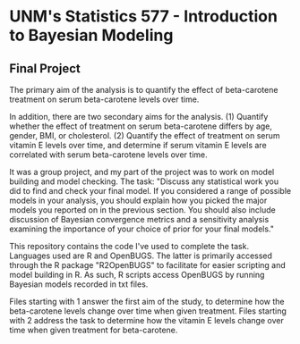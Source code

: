 # UNM's Statistics 577 - Introduction to Bayesian Modeling
## Final Project

The primary aim of the analysis is to quantify the effect of beta-carotene treatment on serum beta-carotene levels over time.

In addition, there are two secondary aims for the analysis. (1) Quantify whether the effect of treatment on serum beta-carotene differs by age, gender, BMI, or cholesterol. (2) Quantify the effect of treatment on serum vitamin E levels over time, and determine if serum vitamin E levels are correlated with serum beta-carotene levels over time.

It was a group project, and my part of the project was to work on model building and model checking. The task: "Discuss any statistical work you did to find and check
your final model. If you considered a range of possible models in your analysis, you should explain how you picked the major models you reported on in the previous section. You should also include discussion of Bayesian convergence metrics and a sensitivity analysis examining the importance of your choice of prior for your final models."

This repository contains the code I've used to complete the task. Languages used are R and OpenBUGS. The latter is primarily accessed through the R package "R2OpenBUGS" to facilitate for easier scripting and model building in R. As such, R scripts access OpenBUGS by running Bayesian models recorded in txt files.

Files starting with 1 answer the first aim of the study, to determine how the beta-carotene levels change over time when given treatment. Files starting with 2 address the task to determine how the vitamin E levels change over time when given treatment for beta-carotene.
